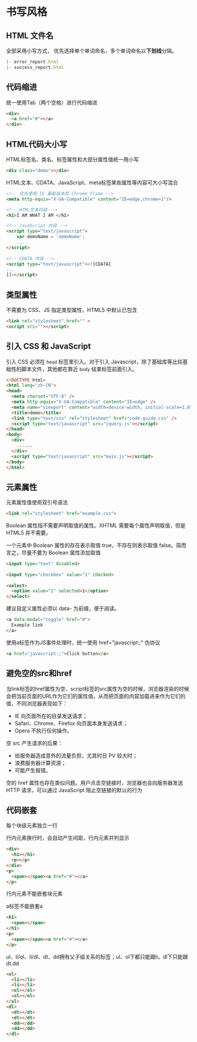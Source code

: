 # 书写风格
## HTML 文件名

全部采用小写方式， 优先选择单个单词命名，多个单词命名以**下划线**分隔。

```javascript
|- error_report.html
|- success_report.html
```
## 代码缩进

统一使用Tab（两个空格）进行代码缩进
```html
<div>
  <a href="#"></a>
</div>
```

## HTML代码大小写

HTML标签名、类名、标签属性和大部分属性值统一用小写

```html
<div class="demo"></div>
```

HTML文本、CDATA、JavaScript、meta标签某些属性等内容可大小写混合
```html
<!-- 优先使用 IE 最新版本和 Chrome Frame -->
<meta http-equiv="X-UA-Compatible" content="IE=edge,chrome=1"/>

<!-- HTML文本内容 -->
<h1>I AM WHAT I AM </h1>

<!-- JavaScript 内容 -->
<script type="text/javascript">
	var demoName = 'demoName';
	...
</script>
	
<!-- CDATA 内容 -->
<script type="text/javascript"><![CDATA[
...
]]></script>
```

## 类型属性
不需要为 CSS、JS 指定类型属性，HTML5 中默认已包含

```html
<link rel="stylesheet" href="" >
<script src=""></script>
```

## 引入 CSS 和 JavaScript
引入 CSS 必须在 `head` 标签里引入。对于引入 Javascript，除了基础库等比较基础性的脚本文件，其他都在靠近 `body` 结束标签前面引入。

```html
<!DOCTYPE html>
<html lang="zh-CN">
<head>
  <meta charset="UTF-8" />
  <meta http-equiv="X-UA-Compatible" content="IE=edge" />
  <meta name="viewport" content="width=device-width, initial-scale=1.0" />
  <title>demo</title>
  <link type="text/css" rel="stylesheet" href="code-guide.css" />
  <script type="text/javascript" src="jquery.js"></script>
</head>
<body>
  <div>
    ......
  </div>
  <script type="text/javascript" src="main.js"></script>
</body>
</html>
```
## 元素属性

元素属性值使用双引号语法

```html
<link rel="stylesheet" href="example.css">
```

Boolean 属性指不需要声明取值的属性。XHTML 需要每个属性声明取值，但是 HTML5 并不需要。

一个元素中 Boolean 属性的存在表示取值 true，不存在则表示取值 false。简而言之，尽量不要为 Boolean 属性添加取值

```html
<input type="text" disabled>
 
<input type="checkbox" value="1" checked>
 
<select>
  <option value="1" selected>1</option>
</select>
```

建议自定义属性必须以 data- 为前缀，便于阅读。

```html
<a data-modal="toggle" href="#">
  Example link
</a>
```
使用a标签作为JS事件处理时，统一使用 href="javascript:;" 伪协议
```html
<a href="javascript:;">Click button</a>
```

## 避免空的src和href

当link标签的href属性为空、script标签的src属性为空的时候，浏览器渲染的时候会把当前页面的URL作为它们的属性值，从而把页面的内容加载进来作为它们的值，不同浏览器表现如下：

- IE 向页面所在的目录发送请求；
- Safari、Chrome、Firefox 向页面本身发送请求；
- Opera 不执行任何操作。

空 src 产生请求的后果：

- 给服务器造成意外的流量负担，尤其时日 PV 较大时；
- 浪费服务器计算资源；
- 可能产生报错。

空的 href 属性也存在类似问题。用户点击空链接时，浏览器也会向服务器发送 HTTP 请求，可以通过 JavaScript 阻止空链接的默认的行为


## 代码嵌套
每个块级元素独立一行

行内元素换行时，会自动产生间距，行内元素并列显示

```html
<div>
  <h1></h1>
  <p></p>
</div>	
<p>
  <span></span><a href="#"></a>
</p>
```

行内元素不能嵌套块元素

a标签不能嵌套a

```html
<h1>
  <span></span>
</h1>
<p>
  <span></span><a href="#"></a>
</p>
```
ul、li/ol、li/dl、dt、dd拥有父子级关系的标签；ul、ol下都只能跟li，dl下只能跟dt.dd

```html
<ul>
  <li></li>
  <li></li>
  <ol></ol>
  <ol></ol>
</ul>
<dl>
  <dt></dt>
  <dt></dt>
  <dd></dd>
  <dd></dd>
</dl>
```